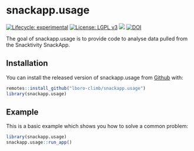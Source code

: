 
# snackapp.usage

<!-- badges: start -->
[![Lifecycle: experimental](https://img.shields.io/badge/lifecycle-experimental-orange.svg)](https://lifecycle.r-lib.org/articles/stages.html#experimental)
[![License: LGPL v3](https://img.shields.io/badge/License-LGPL_v3-blue.svg)](https://www.gnu.org/licenses/lgpl-3.0)
[![](https://img.shields.io/badge/Shiny-shinyapps.io-blue?style=flat&labelColor=white&logo=RStudio&logoColor=blue)](https://lboro-climb.shinyapps.io/snackapp-usage/)
[![DOI](https://zenodo.org/badge/426941715.svg)](https://zenodo.org/badge/latestdoi/426941715)
<!-- badges: end -->

The goal of snackapp.usage is to provide code to analyse data pulled from the Snacktivity SnackApp.

## Installation

You can install the released version of snackapp.usage from [Github](https://github.com/lboro-climb/snackapp.usage/) with:

``` r
remotes::install_github("lboro-climb/snackapp.usage")
library(snackapp.usage)
```

## Example

This is a basic example which shows you how to solve a common problem:

``` r
library(snackapp.usage)
snackapp.usage::run_app()
```

